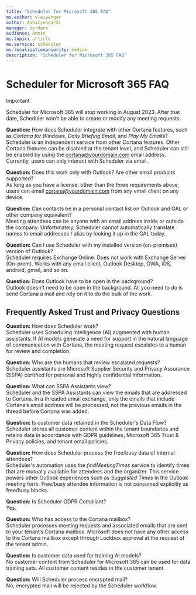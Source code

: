 ```yaml
---
title: "Scheduler for Microsoft 365 FAQ"
ms.author: v-aiyengar
author: AshaIyengar21
manager: serdars
audience: Admin
ms.topic: article
ms.service: scheduler
ms.localizationpriority: medium
description: "Scheduler for Microsoft 365 FAQ"
---
```


# Scheduler for Microsoft 365 FAQ

> [!IMPORTANT]
> Scheduler for Microsoft 365 will stop working in August 2023. After that date, Scheduler won't be able to create or modify any meeting requests.

**Question:** How does Scheduler integrate with other Cortana features, such as *Cortana for Windows*, *Daily Briefing Email*, and *Play My Emails*?</br>
Scheduler is an independent service from other Cortana features. Other Cortana features can be disabled at the tenant level, and Scheduler can still be enabled by using the cortana@yourdomain.com email address. Currently, users can only interact with Scheduler via email.

**Question:** Does this work only with Outlook? Are other email products supported?</br>
As long as you have a license, other than the three requirements above, users can email cortana@yourdomain.com from any email client on any device.

**Question:** Can contacts be in a personal contact list on Outlook and GAL or other company equivalent?</br>
Meeting attendees can be anyone with an email address inside or outside the company. Unfortunately, Scheduler cannot automatically translate names to email addresses / alias by looking it up in the GAL today.

**Question:** Can I use Scheduler with my installed version (on-premises) version of Outlook?</br>
Scheduler requires Exchange Online. Does not work with Exchange Server (On-prem). Works with any email client, Outlook Desktop, OWA, iOS, android, gmail, and so on.

**Question:** Does Outlook have to be open in the background?</br>
Outlook doesn't need to be open in the background. All you need to do is send Cortana a mail and rely on it to do the bulk of the work.

## Frequently Asked Trust and Privacy Questions

**Question:** How does Scheduler work?</br>
Scheduler uses Scheduling Intelligence (AI) augmented with human assistants. If AI models generate a need for support in the natural language of communication with Cortana, the meeting request escalates to a human for review and completion.

**Question:** Who are the humans that review escalated requests? </br>
Scheduler assistants are Microsoft Supplier Security and Privacy Assurance (SSPA) certified for personal and highly confidential information.

**Question:** What can SSPA Assistants view?</br>
Scheduler and the SSPA Assistants can view  the emails that are addressed to Cortana. In a threaded email exchange, only the emails that include Cortana’s email address will be processed, not the previous emails in the thread before Cortana was added.

**Question:** Is customer data retained in the Scheduler's Data Flow? </br>
Scheduler stores all customer content within the tenant boundaries and retains data in accordance with GDPR guidelines, Microsoft 365 Trust & Privacy policies, and tenant email policies.

**Question:** How does Scheduler process the free/busy data of internal attendees? </br>
Scheduler's automation uses the *findMeetingTimes* service to identify times that are mutually available for attendees and the organizer. This service powers other Outlook experiences such as *Suggested Times* in the Outlook meeting form. Free/busy attendee information is not consumed explicitly as free/busy blocks.

**Question:** Is Scheduler GDPR Compliant? </br>
Yes.

**Question:** Who has access to the Cortana mailbox? </br>
Scheduler processes meeting requests and associated emails that are sent to your tenant’s Cortana mailbox. Microsoft does not have any other access to the Cortana mailbox except through Lockbox approval at the request of the tenant admin.

**Question:** Is customer data used for training AI models?</br>
No customer content from Scheduler for Microsoft 365 can be used for data training sets. All customer content resides in the customer tenant.

**Question:** Will Scheduler process encrypted mail?</br>
No, encrypted mail will be rejected by the Scheduler workflow.
